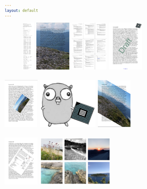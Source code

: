 ```yaml
---
layout: default
---
```


<p align="center">
  <kbd><a href="{{site.baseurl}}/core/grid"><img src="resources/gridpdf.png" height="150"></a></kbd>&nbsp;
  <kbd><a href="{{site.baseurl}}/core/watermark"><img src="resources/wmi1abs.png" height="150"></a></kbd>&nbsp;
  <kbd><a href="{{site.baseurl}}/core/nup"><img src="resources/nup9pdf.png" height="150"></a></kbd>&nbsp;
  <kbd><a href="{{site.baseurl}}/core/stamp"><img src="core/resources/4exp.png" height="150"></a></kbd>&nbsp;<br><br>

  <kbd><a href="{{site.baseurl}}/core/stamp"><img src="resources/sti.png" height="150"></a></kbd>&nbsp;
  <kbd><img src="resources/hold3.png" height="150"></kbd>&nbsp;
  <kbd><a href="{{site.baseurl}}/core/watermark"><img src="resources/wmi4.png" height="150"></a></kbd>&nbsp;<br><br>

  <kbd><a href="{{site.baseurl}}/core/stamp"><img src="resources/stp.png" height="150"></a></kbd>&nbsp;
  <kbd><a href="{{site.baseurl}}/core/grid"><img src="resources/gridimg.png" height="150"></a></kbd>
</p>